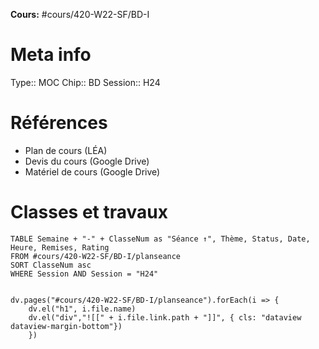 **Cours:** #cours/420-W22-SF/BD-I 
# Meta info
Type:: MOC
Chip::  <span class="chip cours-1">BD</span>
Session:: H24
# Références
* Plan de cours (LÉA)
* Devis du cours (Google Drive)
* Matériel de cours (Google Drive)
# Classes et travaux
```dataview
TABLE Semaine + "-" + ClasseNum as "Séance ↑", Thème, Status, Date, Heure, Remises, Rating
FROM #cours/420-W22-SF/BD-I/planseance
SORT ClasseNum asc
WHERE Session AND Session = "H24"
```


```dataviewjs 

dv.pages("#cours/420-W22-SF/BD-I/planseance").forEach(i => {
	dv.el("h1", i.file.name)
	dv.el("div","![[" + i.file.link.path + "]]", { cls: "dataview dataview-margin-bottom"})
	})
```